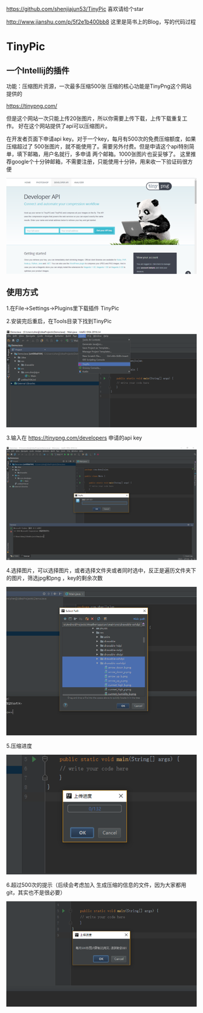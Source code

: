 https://github.com/shenjiajun53/TinyPic 喜欢请给个star

http://www.jianshu.com/p/5f2e1b400bb8  这里是简书上的Blog，写的代码过程

# TinyPic
## 一个Intellij的插件
功能：压缩图片资源，一次最多压缩500张
压缩的核心功能是TinyPng这个网站提供的

https://tinypng.com/

但是这个网站一次只能上传20张图片，所以你需要上传下载，上传下载重复工作。
好在这个网站提供了api可以压缩图片。

在开发者页面下申请api key。对于一个key，每月有500次的免费压缩额度，如果压缩超过了
500张图片，就不能使用了。需要另外付费。但是申请这个api特别简单，填下邮箱，用户名就行，多申请
两个邮箱。1000张图片也妥妥够了。
这里推荐google个十分钟邮箱，不需要注册，只能使用十分钟，用来收一下验证码很方便

![webstorm.png](./screenshots/tinypng_develop.png)

## 使用方式

1.在File->Settings->Plugins里下载插件  TinyPic

2.安装完后重启，在Tools目录下找到TinyPic

![webstorm.png](./screenshots/location.png)

3.输入在 https://tinypng.com/developers 申请的api key

![webstorm.png](./screenshots/input_key.png)

4.选择图片，可以选择图片，或者选择文件夹或者同时选中，反正是遍历文件夹下的图片，筛选jpg和png
，key的剩余次数

![webstorm.png](./screenshots/select_images.png)

5.压缩进度

![webstorm.png](./screenshots/progress.png)

6.超过500次的提示（后续会考虑加入 生成压缩的信息的文件，因为大家都用git，其实也不是很必要）

![webstorm.png](./screenshots/warning.png)
